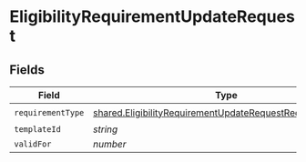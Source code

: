 # EligibilityRequirementUpdateRequest


## Fields

| Field                                                                                                                                         | Type                                                                                                                                          | Required                                                                                                                                      | Description                                                                                                                                   |
| --------------------------------------------------------------------------------------------------------------------------------------------- | --------------------------------------------------------------------------------------------------------------------------------------------- | --------------------------------------------------------------------------------------------------------------------------------------------- | --------------------------------------------------------------------------------------------------------------------------------------------- |
| `requirementType`                                                                                                                             | [shared.EligibilityRequirementUpdateRequestRequirementType](../../../sdk/models/shared/eligibilityrequirementupdaterequestrequirementtype.md) | :heavy_check_mark:                                                                                                                            | N/A                                                                                                                                           |
| `templateId`                                                                                                                                  | *string*                                                                                                                                      | :heavy_minus_sign:                                                                                                                            | N/A                                                                                                                                           |
| `validFor`                                                                                                                                    | *number*                                                                                                                                      | :heavy_minus_sign:                                                                                                                            | N/A                                                                                                                                           |